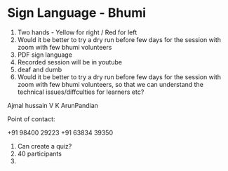 # Sign Language - Bhumi

1. Two hands - Yellow for right / Red for left
2. Would it be better to try a dry run before few days for the session with zoom with few bhumi volunteers
3. PDF sign language
4. Recorded session will be in youtube
5. deaf and dumb
6. Would it be better to try a dry run before few days for the session with zoom with few bhumi volunteers, so that we can understand the technical issues/diffculties for learners etc?

Ajmal hussain
V K ArunPandian


Point of contact:

+91 98400 29223
+91 63834 39350

1. Can create a quiz?
2. 40 participants
3. 